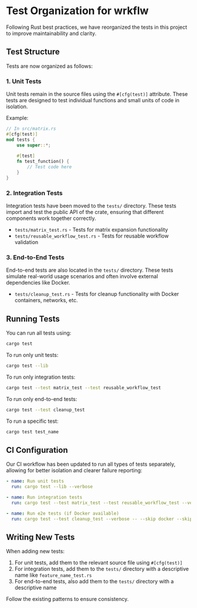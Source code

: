 # Test Organization for wrkflw

Following Rust best practices, we have reorganized the tests in this project to improve maintainability and clarity.

## Test Structure

Tests are now organized as follows:

### 1. Unit Tests

Unit tests remain in the source files using the `#[cfg(test)]` attribute. These tests are designed to test individual functions and small units of code in isolation.

Example:
```rust
// In src/matrix.rs
#[cfg(test)]
mod tests {
    use super::*;
    
    #[test]
    fn test_function() {
        // Test code here
    }
}
```

### 2. Integration Tests

Integration tests have been moved to the `tests/` directory. These tests import and test the public API of the crate, ensuring that different components work together correctly.

- `tests/matrix_test.rs` - Tests for matrix expansion functionality
- `tests/reusable_workflow_test.rs` - Tests for reusable workflow validation

### 3. End-to-End Tests

End-to-end tests are also located in the `tests/` directory. These tests simulate real-world usage scenarios and often involve external dependencies like Docker.

- `tests/cleanup_test.rs` - Tests for cleanup functionality with Docker containers, networks, etc.

## Running Tests

You can run all tests using:
```bash
cargo test
```

To run only unit tests:
```bash
cargo test --lib
```

To run only integration tests:
```bash
cargo test --test matrix_test --test reusable_workflow_test
```

To run only end-to-end tests:
```bash
cargo test --test cleanup_test
```

To run a specific test:
```bash
cargo test test_name
```

## CI Configuration

Our CI workflow has been updated to run all types of tests separately, allowing for better isolation and clearer failure reporting:

```yaml
- name: Run unit tests
  run: cargo test --lib --verbose

- name: Run integration tests
  run: cargo test --test matrix_test --test reusable_workflow_test --verbose

- name: Run e2e tests (if Docker available)
  run: cargo test --test cleanup_test --verbose -- --skip docker --skip processes
```

## Writing New Tests

When adding new tests:

1. For unit tests, add them to the relevant source file using `#[cfg(test)]`
2. For integration tests, add them to the `tests/` directory with a descriptive name like `feature_name_test.rs`
3. For end-to-end tests, also add them to the `tests/` directory with a descriptive name

Follow the existing patterns to ensure consistency. 